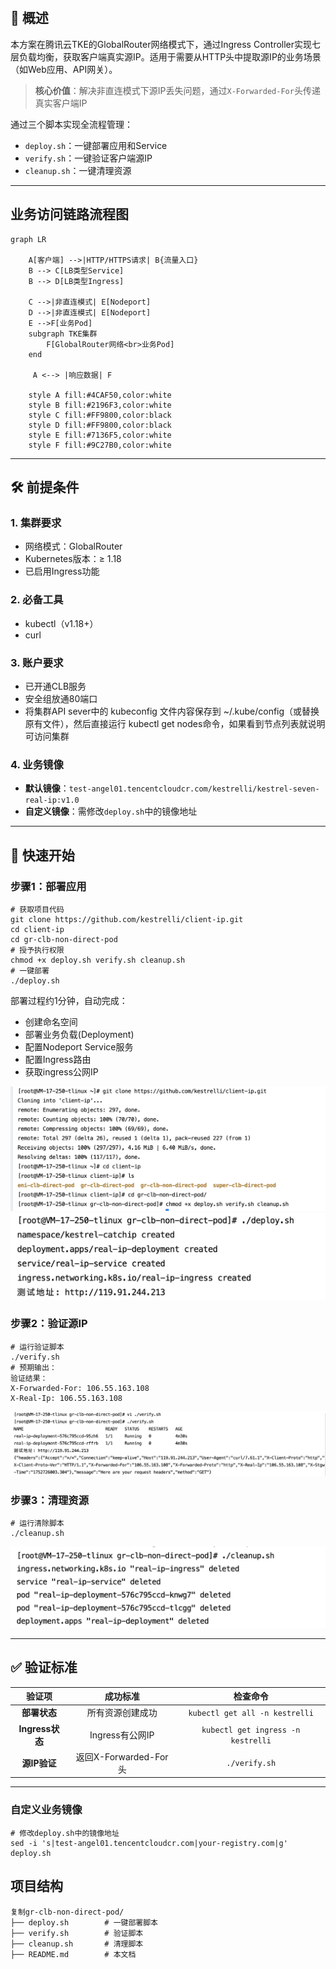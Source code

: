 
​
## 📌 概述

本方案在腾讯云TKE的GlobalRouter网络模式下，通过Ingress Controller实现七层负载均衡，获取客户端真实源IP。适用于需要从HTTP头中提取源IP的业务场景（如Web应用、API网关）。
>​**核心价值**​：解决非直连模式下源IP丢失问题，通过`X-Forwarded-For`头传递真实客户端IP

通过三个脚本实现全流程管理：
- `deploy.sh`：一键部署应用和Service
- `verify.sh`：一键验证客户端源IP
- `cleanup.sh`：一键清理资源

----

## 业务访问链路流程图

```mermaid
graph LR
    
    A[客户端] -->|HTTP/HTTPS请求| B{流量入口}
    B --> C[LB类型Service]
    B --> D[LB类型Ingress]
    
    C -->|非直连模式| E[Nodeport]
    D -->|非直连模式| E[Nodeport]
    E -->F[业务Pod]
    subgraph TKE集群
        F[GlobalRouter网络<br>业务Pod]
    end
    
     A <--> |响应数据| F
    
    style A fill:#4CAF50,color:white
    style B fill:#2196F3,color:white
    style C fill:#FF9800,color:black
    style D fill:#FF9800,color:black
    style E fill:#7136F5,color:white
    style F fill:#9C27B0,color:white
```

----

## 🛠️ 前提条件

### 1. 集群要求

- 网络模式：GlobalRouter  
- Kubernetes版本：≥ 1.18  
- 已启用Ingress功能  

### 2. 必备工具
- kubectl（v1.18+）  
- curl  

### 3. 账户要求  
- 已开通CLB服务  
- 安全组放通80端口  
-  将集群API sever中的 kubeconfig 文件内容保存到 ~/.kube/config（或替换原有文件），然后直接运行 kubectl get nodes命令，如果看到节点列表就说明可访问集群

### 4. 业务镜像

- ​**默认镜像**​：`test-angel01.tencentcloudcr.com/kestrelli/kestrel-seven-real-ip:v1.0 `
- ​**自定义镜像**​：需修改`deploy.sh`中的镜像地址

----

## 🚀 快速开始
### 步骤1：部署应用

```
# 获取项目代码
git clone https://github.com/kestrelli/client-ip.git 
cd client-ip
cd gr-clb-non-direct-pod
# 授予执行权限
chmod +x deploy.sh verify.sh cleanup.sh 
# 一键部署
./deploy.sh  
```
部署过程约1分钟，自动完成：
- 创建命名空间
- 部署业务负载(Deployment)
- 配置Nodeport Service服务
- 配置Ingress路由 
- 获取ingress公网IP

![复刻仓库文件](images/pod1.png)
![部署](images/pod2.png)

### 步骤2：验证源IP

```
# 运行验证脚本
./verify.sh
# 预期输出：
验证结果：
X-Forwarded-For: 106.55.163.108
X-Real-Ip: 106.55.163.108  
```
![验证](images/pod3.png)

### 步骤3：清理资源

```
# 运行清除脚本
./cleanup.sh
```
![清理](images/pod4.png)

----

## ✅ 验证标准


|验证项|成功标准|检查命令|
|:-:|:-:|:-:|
|​**部署状态**​|所有资源创建成功|`kubectl get all -n kestrelli`|
|​**Ingress状态**​|Ingress有公网IP|`kubectl get ingress -n kestrelli`|
|​**源IP验证**​|返回X-Forwarded-For头|`./verify.sh`|


----

### 自定义业务镜像
```
# 修改deploy.sh中的镜像地址  
sed -i 's|test-angel01.tencentcloudcr.com|your-registry.com|g' deploy.sh  
```
## 项目结构
```
复制gr-clb-non-direct-pod/  
├── deploy.sh        # 一键部署脚本  
├── verify.sh        # 验证脚本  
├── cleanup.sh       # 清理脚本  
├── README.md        # 本文档   
```
